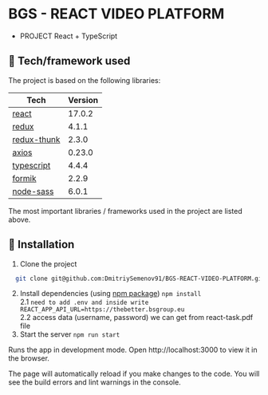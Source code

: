 # BGS - REACT VIDEO PLATFORM
- PROJECT React + TypeScript

## 🔧 Tech/framework used

The project is based on the following libraries:

| Tech                                       | Version |
| ------------------------------------------ | ------- |
| [react](https://yarnpkg.com/package/react) | 17.0.2  |
| [redux](X)                                 | 4.1.1   |
| [redux-thunk](X)                           | 2.3.0   |
| [axios](X)                                 | 0.23.0  | 
| [typescript](X)                            | 4.4.4   |
| [formik](X)                                | 2.2.9   |
| [node-sass](X)                             | 6.0.1   |

The most important libraries / frameworks used in the project are listed above.

## 💾 Installation

1. Clone the project

```bash
  git clone git@github.com:DmitriySemenov91/BGS-REACT-VIDEO-PLATFORM.git
```

2. Install dependencies (using [npm package](https://www.npmjs.com/)) `npm install`   
2.1  `need to add .env and inside write REACT_APP_API_URL=https://thebetter.bsgroup.eu`   
2.2   access data (username, password) we can get from react-task.pdf file    
3. Start the server `npm run start`

Runs the app in development mode.
Open http://localhost:3000 to view it in the browser.

The page will automatically reload if you make changes to the code.
You will see the build errors and lint warnings in the console.